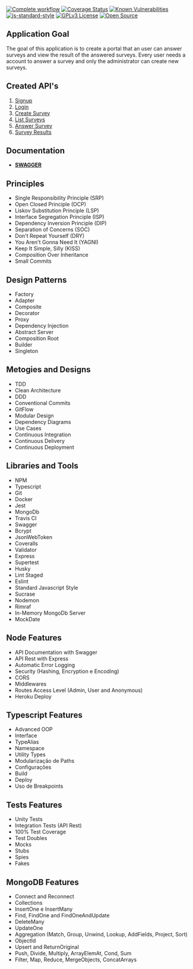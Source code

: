 [![Complete workflow](https://github.com/nxalan/survey-node-api/actions/workflows/full-workflow.yml/badge.svg)](https://github.com/nxalan/survey-node-api/actions/workflows/full-workflow.yml)
[![Coverage Status](https://coveralls.io/repos/github/nxalan/survey-node-api/badge.svg?branch=main)](https://coveralls.io/github/nxalan/survey-node-api?branch=main)
[![Known Vulnerabilities](https://snyk.io/test/github/nxalan/survey-node-api/badge.svg)](https://snyk.io/test/github/nxalan/survey-node-api)
[![js-standard-style](https://img.shields.io/badge/code%20style-standard-brightgreen.svg)](http://standardjs.com)
[![GPLv3 License](https://img.shields.io/badge/License-GPL%20v3-yellow.svg)](https://opensource.org/licenses/)
[![Open Source](https://badges.frapsoft.com/os/v1/open-source.svg?v=103)](https://opensource.org/)

## Application Goal

  The goal of this application is to create a portal that an user can answer surveys and view the result of the answered surveys. Every user needs a account to answer a survey and only the administrator can create new surveys.

## Created API's

1. [Signup](./requirements/signup.md)
2. [Login](./requirements/login.md)
3. [Create Survey](./requirements/add-survey.md)
4. [List Surveys](./requirements/load-surveys.md)
5. [Answer Survey](./requirements/save-survey-result.md)
6. [Survey Results](./requirements/load-survey-result.md)

## Documentation

* [**SWAGGER**](https://enquetesapi.herokuapp.com/api-docs)

## Principles

* Single Responsibility Principle (SRP)
* Open Closed Principle (OCP)
* Liskov Substitution Principle (LSP)
* Interface Segregation Principle (ISP)
* Dependency Inversion Principle (DIP)
* Separation of Concerns (SOC)
* Don't Repeat Yourself (DRY)
* You Aren't Gonna Need It (YAGNI)
* Keep It Simple, Silly (KISS)
* Composition Over Inheritance
* Small Commits

## Design Patterns

* Factory
* Adapter
* Composite
* Decorator
* Proxy
* Dependency Injection
* Abstract Server
* Composition Root
* Builder
* Singleton

## Metogies and Designs

* TDD
* Clean Architecture
* DDD
* Conventional Commits
* GitFlow
* Modular Design
* Dependency Diagrams
* Use Cases
* Continuous Integration
* Continuous Delivery
* Continuous Deployment

## Libraries and Tools

* NPM
* Typescript
* Git
* Docker
* Jest
* MongoDb
* Travis CI
* Swagger
* Bcrypt
* JsonWebToken
* Coveralls
* Validator
* Express
* Supertest
* Husky
* Lint Staged
* Eslint
* Standard Javascript Style
* Sucrase
* Nodemon
* Rimraf
* In-Memory MongoDb Server
* MockDate

## Node Features

* API Documentation with Swagger
* API Rest with Express
* Automatic Error Logging
* Security (Hashing, Encryption e Encoding)
* CORS
* Middlewares
* Routes Access Level (Admin, User and Anonymous)
* Heroku Deploy


## Typescript Features

* Advanced OOP
* Interface
* TypeAlias
* Namespace
* Utility Types
* Modularização de Paths
* Configurações
* Build
* Deploy
* Uso de Breakpoints

## Tests Features

* Unity Tests
* Integration Tests (API Rest)
* 100% Test Coverage
* Test Doubles
* Mocks
* Stubs
* Spies
* Fakes
  
## MongoDB Features

* Connect and Reconnect
* Collections
* InsertOne e InsertMany
* Find, FindOne and FindOneAndUpdate
* DeleteMany
* UpdateOne
* Aggregation (Match, Group, Unwind, Lookup, AddFields, Project, Sort)
* ObjectId
* Upsert and ReturnOriginal
* Push, Divide, Multiply, ArrayElemAt, Cond, Sum
* Filter, Map, Reduce, MergeObjects, ConcatArrays
